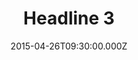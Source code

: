 ---
title: "Headline 3"
image: "https://i.imgur.com/MuLYIpM.jpg"
date: "2015-04-26T09:30:00.000Z"
video:
  type: "vimeo"
  id: 126056946
speaker:
  name: "Rob Yanike"
  permalink: "rob-yanike"
series: "headlines"
---
